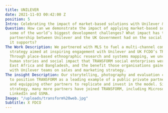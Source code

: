 ```yaml
---
title: UNILEVER
date: 2021-11-03 00:42:00 Z
position: 5
Intro: Celebrating the impact of market-based solutions with Unilever & FDCO
Question: How can we demonstrate the impact of applying market-based solutions to
  some of the world’s biggest development challenges? What impact has the unique TRANSFORM
  partnership between Unilever and the UK Government had on the social enterprises
  it supports?
The Work Description: We partnered with MLS to fuel a multi-channel communications
  strategy aimed at inspiring engagement with Unilever and UK FCDO’s TRANSFORM programme.
  Through place-based ethnographic research and systems mapping, we uncovered the
  human stories and social impact that TRANSFORM social enterprises were making across
  East Africa and Bangladesh, and the benefit those organisations gained from working
  with Unilever teams on sales and marketing strategy.
The insight Description: Our storytelling, photography and evaluation content served
  to position TRANSFORM as a leading example of a public private partnership, encouraging
  and equipping other partners to replicate and invest in the model. Since the engagement
  strategy, many more partners have joined TRANSFORM, including Microsoft, Acumen,
  LinkedIn and GSMA.
Image: "/uploads/transform%20web.jpg"
Subtitle: X FDCO
---
```


